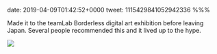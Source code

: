 date: 2019-04-09T01:42:52+0000
tweet: 1115429841052942336
%%%

Made it to the teamLab Borderless digital art exhibition before leaving Japan. Several people recommended this and it lived up to the hype.

![](D3rNg1pUUAEPAzZ.jpg)
